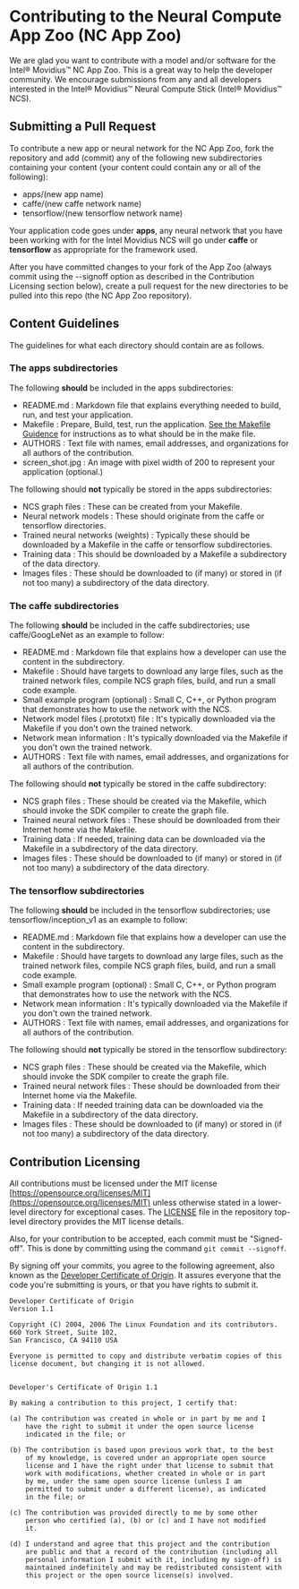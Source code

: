 # Contributing to the Neural Compute App Zoo (NC App Zoo)

We are glad you want to contribute with a model and/or software for the Intel® Movidius™ NC App Zoo. This is a great way to help the developer community. We encourage submissions from any and all developers interested in the Intel® Movidius™ Neural Compute Stick (Intel® Movidius™ NCS).

## Submitting a Pull Request
To contribute a new app or neural network for the NC App Zoo, fork the repository and add (commit) any of the following new subdirectories containing your content (your content could contain any or all of the following):
- apps/(new app name)
- caffe/(new caffe network name)
- tensorflow/(new tensorflow network name)

Your application code goes under **apps**, any neural network that you have been working with for the Intel Movidius NCS will go under **caffe** or **tensorflow** as appropriate for the framework used.

After you have committed changes to your fork of the App Zoo (always commit using the --signoff option as described in the Contribution Licensing section below), create a pull request for the new directories to be pulled into this repo (the NC App Zoo repository).

## Content Guidelines
The guidelines for what each directory should contain are as follows.

### The **apps** subdirectories
The following **should** be included in the apps subdirectories:
- README.md : Markdown file that explains everything needed to build, run, and test your application.
- Makefile : Prepare, Build, test, run the application.  [See the Makefile Guidence](MAKEFILE_GUIDANCE.md) for instructions as to what should be in the make file. 
- AUTHORS : Text file with names, email addresses, and organizations for all authors of the contribution.
- screen_shot.jpg : An image with pixel width of 200 to represent your application (optional.)

The following should **not** typically be stored in the apps subdirectories:
- NCS graph files : These can be created from your Makefile.
- Neural network models : These should originate from the caffe or tensorflow directories.
- Trained neural networks (weights) : Typically these should be downloaded by a Makefile in the caffe or tensorflow subdirectories.
- Training data : This should be downloaded by a Makefile a subdirectory of the data directory.
- Images files : These should be downloaded to (if many) or stored in (if not too many) a subdirectory of the data directory.

### The **caffe** subdirectories
The following **should** be included in the caffe subdirectories; use caffe/GoogLeNet as an example to follow:
- README.md : Markdown file that explains how a developer can use the content in the subdirectory.
- Makefile : Should have targets to download any large files, such as the trained network files, compile NCS graph files, build, and run a small code example.
- Small example program (optional) : Small C, C++, or Python program that demonstrates how to use the network with the NCS.
- Network model files (.prototxt) file : It's typically downloaded via the Makefile if you don't own the trained network.
- Network mean information : It's typically downloaded via the Makefile if you don't own the trained network.
- AUTHORS : Text file with names, email addresses, and organizations for all authors of the contribution.

The following should **not** typically be stored in the caffe subdirectory:
- NCS graph files : These should be created via the Makefile, which should invoke the SDK compiler to create the graph file.
- Trained neural network files : These should be downloaded from their Internet home via the Makefile.
- Training data : If needed, training data can be downloaded via the Makefile in a subdirectory of the data directory.
- Images files : These should be downloaded to (if many) or stored in (if not too many) a subdirectory of the data directory. 

### The **tensorflow** subdirectories
The following **should** be included in the tensorflow subdirectories; use tensorflow/inception_v1 as an example to follow:
- README.md : Markdown file that explains how a developer can use the content in the subdirectory.
- Makefile : Should have targets to download any large files, such as the trained network files, compile NCS graph files, build, and run a small code example.
- Small example program (optional) : Small C, C++, or Python program that demonstrates how to use the network with the NCS.
- Network mean information : It's typically downloaded via the Makefile if you don't own the trained network.
- AUTHORS : Text file with names, email addresses, and organizations for all authors of the contribution.

The following should **not** typically be stored in the tensorflow subdirectory:
- NCS graph files : These should be created via the Makefile, which should invoke the SDK compiler to create the graph file.
- Trained neural network files : These should be downloaded from their Internet home via the Makefile.
- Training data : If needed training data can be downloaded via the Makefile in a subdirectory of the data directory.
- Images files : These should be downloaded to (if many) or stored in (if not too many) a subdirectory of the data directory.

## Contribution Licensing
All contributions must be licensed under the MIT license [https://opensource.org/licenses/MIT](https://opensource.org/licenses/MIT) unless otherwise stated in a lower-level directory for exceptional cases. The [LICENSE](LICENSE) file in the repository top-level directory provides the MIT license details.

Also, for your contribution to be accepted, each commit must be "Signed-off". This is done by committing using the command `git commit --signoff`.

By signing off your commits, you agree to the following agreement, also known as the [Developer Certificate of Origin](http://developercertificate.org/). It assures everyone that the code you're submitting is yours, or that you have rights to submit it.

```
Developer Certificate of Origin
Version 1.1

Copyright (C) 2004, 2006 The Linux Foundation and its contributors.
660 York Street, Suite 102,
San Francisco, CA 94110 USA

Everyone is permitted to copy and distribute verbatim copies of this
license document, but changing it is not allowed.


Developer's Certificate of Origin 1.1

By making a contribution to this project, I certify that:

(a) The contribution was created in whole or in part by me and I
    have the right to submit it under the open source license
    indicated in the file; or

(b) The contribution is based upon previous work that, to the best
    of my knowledge, is covered under an appropriate open source
    license and I have the right under that license to submit that
    work with modifications, whether created in whole or in part
    by me, under the same open source license (unless I am
    permitted to submit under a different license), as indicated
    in the file; or

(c) The contribution was provided directly to me by some other
    person who certified (a), (b) or (c) and I have not modified
    it.

(d) I understand and agree that this project and the contribution
    are public and that a record of the contribution (including all
    personal information I submit with it, including my sign-off) is
    maintained indefinitely and may be redistributed consistent with
    this project or the open source license(s) involved.
```

